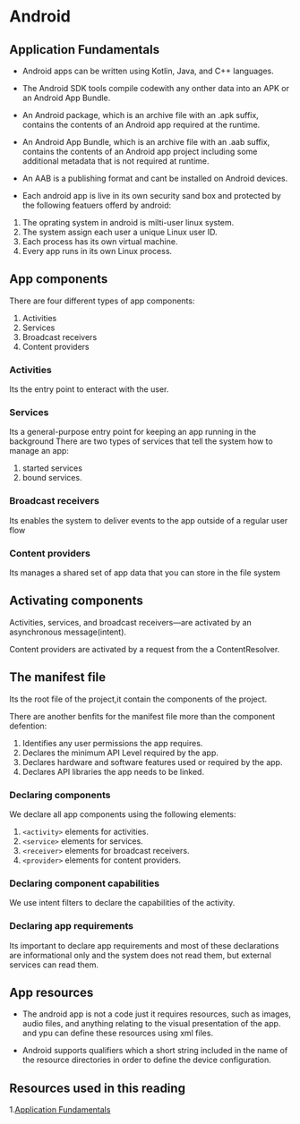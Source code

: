 # Android

## Application Fundamentals

* Android apps can be written using Kotlin, Java, and C++ languages.
* The Android SDK tools compile  codewith any onther data into an APK or an Android App Bundle.
* An Android package, which is an archive file with an .apk suffix, contains the contents of an Android app required at the runtime.
* An Android App Bundle, which is an archive file with an .aab suffix, contains the contents of an Android app project including some additional metadata that is not required at runtime.
* An AAB is a publishing format and cant be installed on Android devices.

* Each android app is live in its own security sand box and protected by the following featuers offerd by android:

1. The oprating system in android is milti-user linux system.
2. The system assign each user a unique Linux user ID.
3. Each process has its own virtual machine.
4. Every app runs in its own Linux process.

## App components

There are four different types of app components:

1. Activities
2. Services
3. Broadcast receivers
4. Content providers

### Activities

Its the entry point to enteract with the user.

### Services

Its a general-purpose entry point for keeping an app running in the background
There are two types of services that tell the system how to manage an app:

1. started services
2. bound services.

### Broadcast receivers

Its enables the system to deliver events to the app outside of a regular user flow

### Content providers

Its manages a shared set of app data that you can store in the file system

## Activating components

Activities, services, and broadcast receivers—are activated by an asynchronous message(intent).

Content providers are activated by a request from the a ContentResolver.

## The manifest file

Its the root file of the project,it contain the components of the project.

There are another benfits for the manifest file more than the component defention:

1. Identifies any user permissions the app requires.
2. Declares the minimum API Level required by the app.
3. Declares hardware and software features used or required by the app.
4. Declares API libraries the app needs to be linked.

### Declaring components

We declare all app components using the following elements:

1. `<activity>` elements for activities.
2. `<service>` elements for services.
3. `<receiver>` elements for broadcast receivers.
4. `<provider>` elements for content providers.

### Declaring component capabilities

We use  intent filters to declare the capabilities of the activity.

### Declaring app requirements

Its important to declare app requirements and most of these declarations are informational only and the system does not read them, but external services can read them.

## App resources

* The android app is not a code just it requires resources, such as images, audio files, and anything relating to the visual presentation of the app. and ypu can define these resources using xml files.

* Android supports qualifiers which a short string included in the name of the resource directories in order to define the device configuration.

## Resources used in this reading

1.[Application Fundamentals](https://developer.android.com/guide/components/fundamentals#Components)

